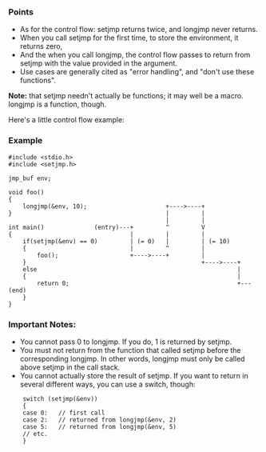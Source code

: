 ### Points 

- As for the control flow: setjmp returns twice, and longjmp never returns. 
- When you call setjmp for the first time, to store the environment, it returns zero,
- And the when you call longjmp, the control flow passes to return from setjmp with the value provided in the argument.
- Use cases are generally cited as "error handling", and "don't use these functions".

**Note:** that setjmp needn't actually be functions; it may well be a macro. longjmp is a function, though.

Here's a little control flow example:

### Example 
```
#include <stdio.h>
#include <setjmp.h>

jmp_buf env;

void foo()
{
    longjmp(&env, 10);                      +---->----+
}                                           |         |
                                            |         |
int main()              (entry)---+         ^         V
{                                 |         |         |
    if(setjmp(&env) == 0)         | (= 0)   |         | (= 10)
    {                             |         ^         |
        foo();                    +---->----+         |
    }                                                 +---->----+
    else                                                        |
    {                                                           |
        return 0;                                               +--- (end)
    }
}
```

### Important Notes:

- You cannot pass 0 to longjmp. If you do, 1 is returned by setjmp.
- You must not return from the function that called setjmp before the corresponding longjmp. In other words, longjmp must only be called above setjmp in the call stack.
- You cannot actually store the result of setjmp. If you want to return in several different ways, you can use a switch, though:

```
    switch (setjmp(&env))
    {
    case 0:   // first call
    case 2:   // returned from longjmp(&env, 2)
    case 5:   // returned from longjmp(&env, 5)
    // etc.
    }
```
